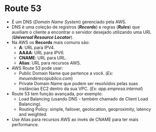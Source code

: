 # Route 53

- É um DNS (_Domain Name System_) gerenciado pela AWS.
- DNS é uma coleção de registros (**_Records_**) e regras (**_Rules_**) que auxiliam o cliente a encontrar o servidor desejado utilizando uma URL (**_Universal Resource Locator_**).
- Na AWS os **Records** mais comuns são:
  - **A**: URL para IPV4.
  - **AAAA**: URL para IPV6.
  - **CNAME**: URL para URL.
  - **Alias**: URL para recursos AWS.
- AWS Route 53 pode usar:
  - Public Domain Name que pertence a você. (_Ex: meuenderecopublico.com_)
  - Private Domain Name que podem ser resolvidos pelas suas instâncias EC2 dentro da sua VPC. (_Ex: app.empresa.internal_)
- Route 53 tem função avançada, por exemplo:
  - Load Balancing (usando DNS - também chamado de Client Load Balancing).
  - Routing Policy: simple, failover, geolocation, geoproximity, latency and weighted.
- Use Alias para recursos AWS ao invés de CNAME para ter mais performance.
